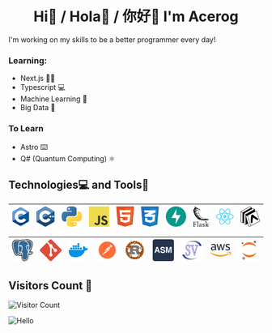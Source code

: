 <h1 align="center">Hi👋 / Hola👋 / 你好👋 I'm Acerog</h1>

I'm working on my skills to be a better programmer every day!

### Learning:
* Next.js 👩‍💻
* Typescript 💻
* Machine Learning 🤖
* Big Data 💾

### To Learn
* Astro ⌨️
* Q# (Quantum Computing) ⚛️

## Technologies💻 and Tools🧰

| ![C](c-1.svg) | ![C++](c.svg) | ![Python](python-5.svg) | ![javascript](logo-javascript.svg) | ![HTML](html-1.svg) | ![CSS](css-3.svg) | ![FastAPI](fastapi-1.svg) | ![Flask](flask.svg) | ![React](react-2.svg) | ![Expo](expo-1.svg) |
|---------------------------------------------|----------------------------------------------|----------------------------------------------|----------------------------------------------|----------------------------------------------|----------------------------------------------|----------------------------------------------|----------------------------------------------|----------------------------------------------|----------------------------------------------|

 ![Postgres](postgresql.svg) | ![Git](git-icon.svg) | ![Docker](docker-4.svg) | ![Postman](postman.svg) | ![Rust](rust.svg) | ![Assembly](assembly.svg) | ![Verilog](systemverilog.svg) | ![AWS](aws-2.svg) | ![JupyterNotebook](jupyter-notebook-alt.svg) |
|----------------------------------------------|----------------------------------------------|----------------------------------------------|----------------------------------------------|----------------------------------------------|----------------------------------------------|----------------------------------------------|----------------------------------------------|----------------------------------------------|

## Visitors Count 👀

![Visitor Count](https://profile-counter.glitch.me/AleChris1/count.svg)

<img src="https://cdn.shopify.com/s/files/1/0518/5690/0276/products/LucyPeeker_720x.png?v=1665513381" alt="Hello"  width="100" height="100">
